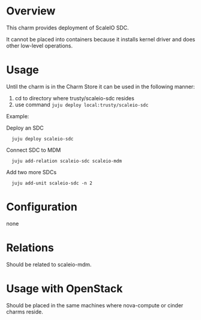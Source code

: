# Overview

This charm provides deployment of ScaleIO SDC.

It cannot be placed into containers because it installs kernel driver and does other low-level operations.

# Usage

Until the charm is in the Charm Store it can be used in the following manner:

1. cd to directory where trusty/scaleio-sdc resides
2. use command ```juju deploy local:trusty/scaleio-sdc```

Example:

  Deploy an SDC
  ```
	juju deploy scaleio-sdc
  ```
  
  Connect SDC to MDM
  ```
    juju add-relation scaleio-sdc scaleio-mdm
  ```
  
  Add two more SDCs
  ```
	juju add-unit scaleio-sdc -n 2
  ```
  
# Configuration

none

# Relations

Should be related to scaleio-mdm.

# Usage with OpenStack

Should be placed in the same machines where nova-compute or cinder charms reside.
 